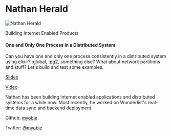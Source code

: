 # Nathan Herald

![Nathan Herald](http://s3.amazonaws.com/esl-conf-stg/media/files/000/000/577/thumbnail/Nathan_Herald.jpg?1487622462)

Building Internet Enabled Products

#### One and Only One Process in a Distributed System

Can you have one and only one process consistently in a distributed system using elixir? :global, :pg2, something else? What about network partitions and stuff? Let's build and test some examples.

[Slides](http://s3.amazonaws.com/esl-conf-stg/media/files/000/000/672/original/Nathan_Herald_-_One_and_Only_One_Process_in_a_Distributed_System.pdf?1498575688)

[Video](https://youtu.be/SDKiLO2XwIs?list=PLWbHc_FXPo2jV6N5XEjbUQe2GkYcRkZdD)

Nathan has been building internet enabled applications and distributed systems for a while now. Most recently, he worked on Wunderlist's real-time data sync and backend deployment.

Github: [myobie](https://github.com/myobie)

Twitter: [@myobie](https://twitter.com/myobie)

